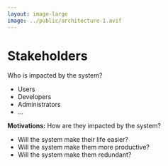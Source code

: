```yaml
---
layout: image-large
image: ../public/architecture-1.avif
---
```


# Stakeholders

Who is impacted by the system?

- Users
- Developers
- Administrators
- ...

**Motivations:** How are they impacted by the system?

- Will the system make their life easier?
- Will the system make them more productive?
- Will the system make them redundant?
